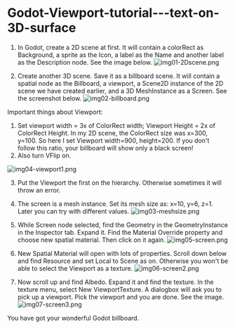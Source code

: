 # Godot-Viewport-tutorial---text-on-3D-surface

1. In Godot, create a 2D scene at first. It will contain a colorRect as Background, a sprite as the Icon, a label as the Name and another label as the Description node. See the image below.
![img01-2Dscene.png](https://github.com/gansanta/Godot-Viewport-tutorial---text-on-a-billboard/blob/master/img01-2Dscene.png)


2. Create another 3D scene. Save it as a billboard scene. It will contain a spatial node as the Billboard, a viewport, a Scene2D instance of the 2D scene we have created earlier, and a 3D MeshInstance as a Screen. See the screenshot below.
![img02-billboard.png](https://github.com/gansanta/Godot-Viewport-tutorial---text-on-a-billboard/blob/master/img02-billboard.png)

Important things about Viewport:
  1) Set viewport width = 3x of ColorRect width; Viewport Height = 2x of ColorRect Height. In my 2D scene, the ColorRect size was x=300, y=100. So here I set Viewport width=900, height=200. If you don't follow this ratio, your billboard will show only a black screen!
  2) Also turn VFlip on.
  
  ![img04-viewport1.png](https://github.com/gansanta/Godot-Viewport-tutorial---text-on-a-billboard/blob/master/img04-viewport1.png)
  
  3) Put the Viewport the first on the hierarchy. Otherwise sometimes it will throw an error.
  4) The screen is a mesh instance. Set its mesh size as: x=10, y=6, z=1. Later you can try with different values.
 ![img03-meshsize.png](https://github.com/gansanta/Godot-Viewport-tutorial---text-on-a-billboard/blob/master/img03-meshsize.png)
 
 5) While Screen node selected, find the Geometry in the GeometryInstance in the Inspector tab. Expand it. Find the Material Override property and choose new spatial material. Then click on it again.
![img05-screen.png](https://github.com/gansanta/Godot-Viewport-tutorial---text-on-a-billboard/blob/master/img05-screen.png)

6) New Spatial Material will open with lots of properties. Scroll down below and find Resource and set Local to Scene as on. Otherwise you won't be able to select the Viewport as a texture.
![img06-screen2.png](https://github.com/gansanta/Godot-Viewport-tutorial---text-on-a-billboard/blob/master/img06-screen2.png)

7) Now scroll up and find Albedo. Expand it and find the texture. In the texture menu, select New ViewportTexture. A dialogbox will ask you to pick up a viewport. Pick the viewport and you are done. See the image.
![img07-screen3.png](https://github.com/gansanta/Godot-Viewport-tutorial---text-on-a-billboard/blob/master/img07-screen3.png)

You have got your wonderful Godot billboard.
